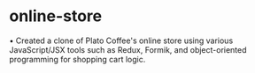 # online-store
• Created a clone of Plato Coffee's online store using various JavaScript/JSX tools such as Redux, Formik, and object-oriented programming for shopping cart logic.
